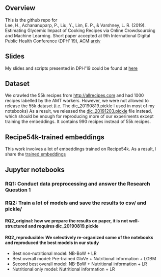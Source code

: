 ## Overview
This is the github repo for <br>
Lee, H., Achananuparp, P., Liu, Y., Lim, E. P., & Varshney, L. R. (2019). Estimating Glycemic Impact of Cooking Recipes via Online Crowdsourcing and Machine Learning. Short paper accepted at 9th International Digital Public Health Conference (DPH’ 19), ACM [arxiv](https://arxiv.org/pdf/1909.07881.pdf)

## Slides 
My slides and scripts presented in DPH'19 could be found at [here](https://drive.google.com/open?id=1bln5W9KmlxFwrpA3KRlpU30n4yGTg44U)

## Dataset
We crawled the 55k recipes from http://allrecipes.com and had 1000 recipes labelled by the AMT workers.
However, we were not allowed to release the 55k dataset (i.e. The dic_20190819.pickle I used in most of my notebooks)
As a result, we released the [dic_20191203.pickle](data/Downloads.md) file instead, which should be enough for reproducing more of our experiments except training the embeddings.
It contains 990 recipes instead of 55k recipes.

## Recipe54k-trained embeddings
This work involves a lot of embeddings trained on Recipe54k. As a result, I share the [trained embeddings](data/Downloads.md)

## Jupyter notebooks
### RQ1: Conduct data preprocessing and answer the Research Question 1
### RQ2: Train a lot of models and save the results to csv/ and pickle/
#### RQ2_original: how we prepare the results on paper, it is not well-structured and requires dic_20190819.pickle
#### RQ2_reproducible: We selectively re-organized some of the notebooks and reproduced the best models in our study
* Best non-nutritional model: NB-BoW + LR
* Best overall model: Pre-trained GloVe + Nutritional information + LGBM
* Second best overall model: NB-BoW + Nutritional information + LR
* Nutritional only model: Nutritional information + LR
